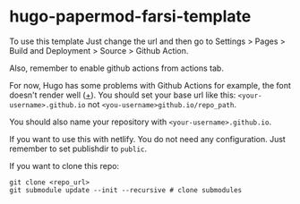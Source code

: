 # hugo-papermod-farsi-template

To use this template Just change the url and then go to Settings > Pages > Build and Deployment > Source > Github Action. 

Also, remember to enable github actions from actions tab. 

For now, Hugo has some problems with Github Actions for example, the font doesn't render well ([+](https://dev.to/github/how-to-host-a-static-nextjs-site-on-github-pages-4pe0)). You should set your base url like this:
`<your-username>.github.io` not `<you-username>github.io/repo_path`. 

You should also name your repository with `<your-username>.github.io`.

If you want to use this with netlify. You do not need any configuration. Just remember to set publishdir to `public`. 

If you want to clone this repo:
```
git clone <repo_url>
git submodule update --init --recursive # clone submodules
```
